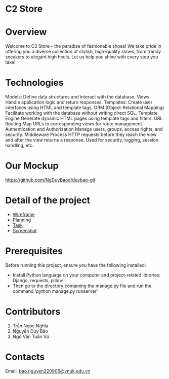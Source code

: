 # C2 Store
# Overview
Welcome to C2 Store – the paradise of fashionable shoes! We take pride in offering you a diverse collection of stylish, high-quality shoes, from trendy sneakers to elegant high heels. Let us help you shine with every step you take!

# Technologies
Models: Define data structures and interact with the database.
Views: Handle application logic and return responses. 
Templates: Create user interfaces using HTML and template tags.
ORM (Object-Relational Mapping)
Facilitate working with the database without writing direct SQL.
Template Engine
Generate dynamic HTML pages using template tags and
filters.
URL Routing
Map URLs to corresponding views for route management.
Authentication and Authorization
Manage users, groups, access rights, and security.
Middleware
Process HTTP requests before they reach the view and after the view returns a response.
Used for security, logging, session handling, etc.

# Our Mockup
https://github.com/NgDuyBaoo/duybao-git

# Detail of the project
- [Wireframe](https://www.figma.com/design/eNzURp2k9Fg3rs83d0ZZ8I/Web-B%C3%A1n-GI%C3%A0y-(Community)?node-id=35-343&t=0OzoYRWdzZfBfIcH-0)
- [Planning](https://github.com/NgDuyBaoo/duybao-git/blob/main/Content)
- [Task](https://github.com/NgDuyBaoo/duybao-git/blob/main/content/Task/README.md)
- [Screenshot](https://github.com/NgDuyBaoo/duybao-git/tree/main/content/Screenshot)

# Prerequisites
Before running this project, ensure you have the following installed:
- Install Python language on your computer and project-related libraries: Django, requests, pillow
- Then go to the directory containing the manage.py file and run the command 'python manage.py runserver'

# Contributors
1. Trần Ngọc Nghĩa
2. Nguyễn Duy Bảo
3. Ngô Văn Tuấn Vũ

# Contacts
Email: bao.nguyen220906@vnuk.edu.vn





